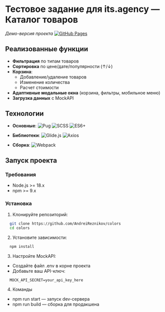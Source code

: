 # Тестовое задание для its.agency — Каталог товаров

_Демо-версия проекта_
[![GitHub Pages](https://img.shields.io/badge/Demo-GitHub%20Pages-blue?style=flat-square)](https://andreireznikov.github.io/colors)

## Реализованные функции

- **Фильтрация** по типам товаров
- **Сортировка** по цене/дате/популярности (↑/↓)
- **Корзина**:
  - Добавление/удаление товаров
  - Изменение количества
  - Расчет стоимости
- **Адаптивные модальные окна** (корзина, фильтры, мобильное меню)
- **Загрузка данных** с MockAPI

## Технологии

- **Основные**:
  ![Pug](https://img.shields.io/badge/Pug-1.0.0-%23a86454)
  ![SCSS](https://img.shields.io/badge/SCSS-1.72.0-%23c6538c)
  ![ES6+](https://img.shields.io/badge/JavaScript-ES6+-%23f7df1e)

- **Библиотеки**:
  ![Glide.js](https://img.shields.io/badge/Glide.js-3.6.0-%2300d1b2)
  ![Axios](https://img.shields.io/badge/Axios-1.6.2-%235a29e4)

- **Сборка**:
  ![Webpack](https://img.shields.io/badge/Webpack-5.89.0-%238dd6f9)

## Запуск проекта

### Требования

- Node.js >= 18.x
- npm >= 9.x

### Установка

1. Клонируйте репозиторий:

```bash
  git clone https://github.com/AndreiReznikov/colors
  cd colors
```

2. Установите зависимости:

```bash
  npm install
```

3. Настройте MockAPI:

- Создайте файл .env в корне проекта
- Добавьте ваш API-ключ:

```env
  MOCK_API_SECRET=your_api_key_here
```

4. Команды

- npm run start — запуск dev-сервера
- npm run build — сборка для продакшена
